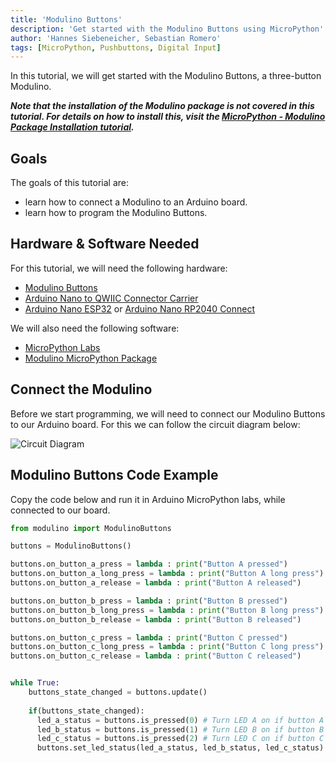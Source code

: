 ```yaml
---
title: 'Modulino Buttons'
description: 'Get started with the Modulino Buttons using MicroPython'
author: 'Hannes Siebeneicher, Sebastian Romero'
tags: [MicroPython, Pushbuttons, Digital Input]
---
```


In this tutorial, we will get started with the Modulino Buttons, a three-button Modulino.

***Note that the installation of the Modulino package is not covered in this tutorial. For details on how to install this, visit the [MicroPython - Modulino Package Installation tutorial](/micropython/modulinos/installation).***

## Goals

The goals of this tutorial are:

- learn how to connect a Modulino to an Arduino board.
- learn how to program the Modulino Buttons.

## Hardware & Software Needed

For this tutorial, we will need the following hardware:
- [Modulino Buttons](https://store.arduino.cc/products/plug-and-make-kit)
- [Arduino Nano to QWIIC Connector Carrier]()
- [Arduino Nano ESP32](https://store.arduino.cc/products/nano-esp32?queryID=undefined) or [Arduino Nano RP2040 Connect](https://store.arduino.cc/en-se/products/arduino-nano-rp2040-connect)

We will also need the following software:
- [MicroPython Labs](https://lab-micropython.arduino.cc/)
- [Modulino MicroPython Package](https://github.com/arduino/arduino-modulino-mpy)


## Connect the Modulino

Before we start programming, we will need to connect our Modulino Buttons to our Arduino board. For this we can follow the circuit diagram below:

![Circuit Diagram]()

## Modulino Buttons Code Example

Copy the code below and run it in Arduino MicroPython labs, while connected to our board.

```python
from modulino import ModulinoButtons

buttons = ModulinoButtons()

buttons.on_button_a_press = lambda : print("Button A pressed")
buttons.on_button_a_long_press = lambda : print("Button A long press")
buttons.on_button_a_release = lambda : print("Button A released")

buttons.on_button_b_press = lambda : print("Button B pressed")
buttons.on_button_b_long_press = lambda : print("Button B long press")
buttons.on_button_b_release = lambda : print("Button B released")

buttons.on_button_c_press = lambda : print("Button C pressed")
buttons.on_button_c_long_press = lambda : print("Button C long press")
buttons.on_button_c_release = lambda : print("Button C released")


while True:
    buttons_state_changed = buttons.update()
    
    if(buttons_state_changed):    
      led_a_status = buttons.is_pressed(0) # Turn LED A on if button A is pressed
      led_b_status = buttons.is_pressed(1) # Turn LED B on if button B is pressed
      led_c_status = buttons.is_pressed(2) # Turn LED C on if button C is pressed
      buttons.set_led_status(led_a_status, led_b_status, led_c_status)
````
